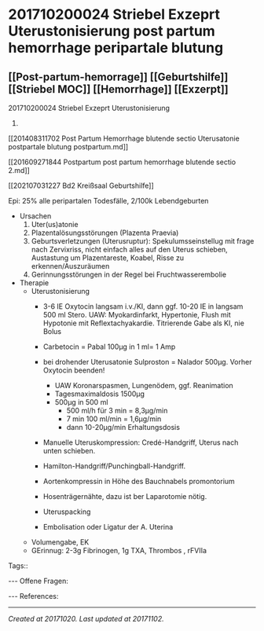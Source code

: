 # 201710200024 Striebel Exzeprt Uterustonisierung post partum hemorrhage peripartale blutung
 [[Post-partum-hemorrage]] [[Geburtshilfe]] [[Striebel MOC]] [[Hemorrhage]] [[Exzerpt]] 
---



201710200024 Striebel Exzeprt Uterustonisierung

1.  

[[201408311702 Post Partum Hemorrhage blutende sectio Uterusatonie postpartale blutung postpartum.md]]

[[201609271844 Postpartum post partum hemorrhage blutende sectio 2.md]]

[[202107031227 Bd2  Kreißsaal Geburtshilfe]]

Epi: 25% alle peripartalen Todesfälle, 2/100k Lebendgeburten

*   Ursachen
    1.  Uter(us)atonie
    2.  Plazentalösungsstörungen (Plazenta Praevia)
    3.  Geburtsverletzungen (Uterusruptur): Spekulumsseinstellug mit frage nach Zervixriss, nicht einfach alles auf den Uterus schieben, Austastung um Plazentareste, Koabel, Risse zu erkennen/Auszuräumen
    4.  Gerinnungsstörungen in der Regel bei Fruchtwasserembolie
*   Therapie
    *   Uterustonisierung 
        *   3-6 IE Oxytocin langsam i.v./KI, dann ggf. 10-20 IE in langsam 500 ml Stero. UAW: Myokardinfarkt, Hypertonie, Flush mit Hypotonie mit Reflextachyakardie. Titrierende Gabe als KI, nie Bolus
        *   Carbetocin = Pabal 100µg in 1 ml= 1 Amp
        *   bei drohender Uterusatonie Sulproston = Nalador 500µg. Vorher Oxytocin beenden!
            *   UAW Koronarspasmen, Lungenödem, ggf. Reanimation
            *   Tagesmaximaldosis 1500µg
            *   500µg in 500 ml
                *   500 ml/h für 3 min = 8,3µg/min
                *   7 min 100 ml/min = 1,6µg/min
                *   dann 10-20µg/min Erhaltungsdosis
        *   Manuelle Uteruskompression: Credé-Handgriff, Uterus nach unten schieben.
        *   Hamilton-Handgriff/Punchingball-Handgriff.
        *   Aortenkompressin in Höhe des Bauchnabels promontorium
        *   Hosenträgernähte, dazu ist ber Laparotomie nötig.
            
        *   Uteruspacking
        *   Embolisation oder Ligatur der A. Uterina
    *   Volumengabe, EK
    *   GErinnug: 2-3g Fibrinogen, 1g TXA, Thrombos , rFVIIa

Tags::

\---
Offene Fragen:

\---
References:

---

_Created at 20171020._
_Last updated at 20171102._



